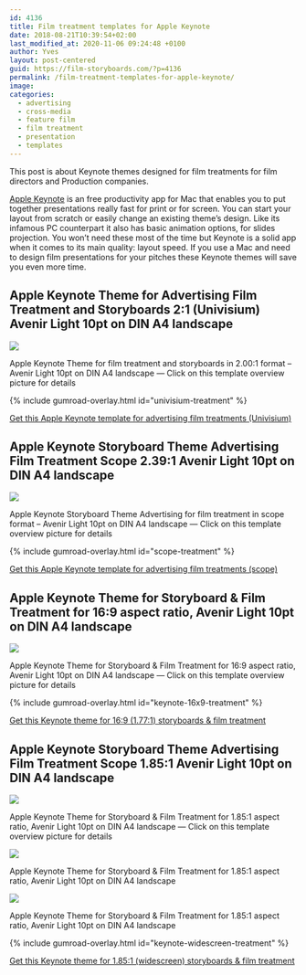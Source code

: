 ```yaml
---
id: 4136
title: Film treatment templates for Apple Keynote
date: 2018-08-21T10:39:54+02:00
last_modified_at: 2020-11-06 09:24:48 +0100
author: Yves
layout: post-centered
guid: https://film-storyboards.com/?p=4136
permalink: /film-treatment-templates-for-apple-keynote/
image:
categories:
  - advertising
  - cross-media
  - feature film
  - film treatment
  - presentation
  - templates
---
```

This post is about Keynote themes designed for film treatments for film directors and Production companies.

[Apple Keynote](https://www.apple.com/keynote/) is an free productivity app for Mac that enables you to put together presentations really fast for print or for screen. You can start your layout from scratch or easily change an existing theme&#8217;s design. Like its infamous PC counterpart it also has basic animation options, for slides projection. You won&#8217;t need these most of the time but Keynote is a solid app when it comes to its main quality: layout speed. If you use a Mac and need to design film presentations for your pitches these Keynote themes will save you even more time. 

## Apple Keynote Theme for Advertising Film Treatment and Storyboards 2:1 (Univisium) Avenir Light 10pt on DIN A4 landscape

<a href="https://gum.co/univisium-treatment" class="no-underline pv2 grow db"><img class="w-100" src="/images/uploads/2020/keynote/Apple-Keynote-Theme-for-Advertising-Film-Treatment-and-Storyboards-Univisium-2x1-Avenir-Light-10pt-on-DIN-A4-landscape_overview_B&W.png"></a>
<figcaption>Apple Keynote Theme for film treatment and storyboards in 2.00:1 format &#8211; Avenir Light 10pt on DIN A4 landscape — Click on this template overview picture for details</figcaption>

{% include gumroad-overlay.html id="univisium-treatment" %}

[Get this Apple Keynote template for advertising film treatments (Univisium)](https://gum.co/univisium-treatment)

## Apple Keynote Storyboard Theme Advertising Film Treatment Scope 2.39:1 Avenir Light 10pt on DIN A4 landscape

<a href="https://gum.co/scope-treatment" class="no-underline pv2 grow db"><img class="w-100" src="/images/uploads/2018/11/Apple-Keynote-Storyboard-Theme-Advertising-Film-Treatment-Scope-2.39x1-Avenir-Light-10pt-on-DIN-A4-landscape_new-cover.png"></a>
<figcaption>Apple Keynote Storyboard Theme Advertising for film treatment in scope format &#8211; Avenir Light 10pt on DIN A4 landscape — Click on this template overview picture for details</figcaption>

{% include gumroad-overlay.html id="scope-treatment" %}

[Get this Apple Keynote template for advertising film treatments (scope)](https://gum.co/scope-treatment)

## Apple Keynote Theme for Storyboard & Film Treatment for 16:9 aspect ratio, Avenir Light 10pt on DIN A4 landscape
<a href="https://gum.co/keynote-16x9-treatment" class="no-underline pv2 grow db"><img class="w-100" src="/images/uploads/2018/08/Apple-Keynote-Storyboard-Theme-for-Film-Treatment-16x9-Avenir-Light-10pt-on-DIN-A4-landscape_preview_02.png"></a>
<figcaption>Apple Keynote Theme for Storyboard & Film Treatment for 16:9 aspect ratio, Avenir Light 10pt on DIN A4 landscape — Click on this template overview picture for details</figcaption>

{% include gumroad-overlay.html id="keynote-16x9-treatment" %}

[Get this Keynote theme for 16:9 (1.77:1) storyboards & film treatment](https://gum.co/keynote-16x9-treatment)

## Apple Keynote Storyboard Theme Advertising Film Treatment Scope 1.85:1 Avenir Light 10pt on DIN A4 landscape

<a href="https://gum.co/keynote-widescreen-treatment" class="no-underline pv2 grow db"><img class="w-100" src="/images/uploads/2018/08/Apple-Keynote-Storyboard-Theme-Advertising-Film-Treatment-Scope-1.85x1_Avenir_Light_10pt_DIN_A4_landscape_title-page_sample.png"></a>
<figcaption>Apple Keynote Theme for Storyboard & Film Treatment for 1.85:1 aspect ratio, Avenir Light 10pt on DIN A4 landscape — Click on this template overview picture for details</figcaption>

<a href="https://gum.co/keynote-widescreen-treatment" class="no-underline pv2 grow db"><img class="w-100" src="/images/uploads/2018/08/Apple-Keynote-Storyboard-Theme-Advertising-Film-Treatment-Scope-1.85x1-Avenir-Light-10pt-on-DIN-A4-landscape_overview_01.png"></a>
<figcaption>Apple Keynote Theme for Storyboard & Film Treatment for 1.85:1 aspect ratio, Avenir Light 10pt on DIN A4 landscape</figcaption>

<a href="https://gum.co/keynote-widescreen-treatment" class="no-underline pv2 grow db"><img class="w-100" src="/images/uploads/2018/08/Apple-Keynote-Storyboard-Theme-Advertising-Film-Treatment-Scope-1.85x1-Avenir-Light-10pt-on-DIN-A4-landscape_sample.png"></a>
<figcaption>Apple Keynote Theme for Storyboard & Film Treatment for 1.85:1 aspect ratio, Avenir Light 10pt on DIN A4 landscape</figcaption>

{% include gumroad-overlay.html id="keynote-widescreen-treatment" %}

[Get this Keynote theme for 1.85:1 (widescreen) storyboards & film treatment](https://gum.co/keynote-widescreen-treatment)

